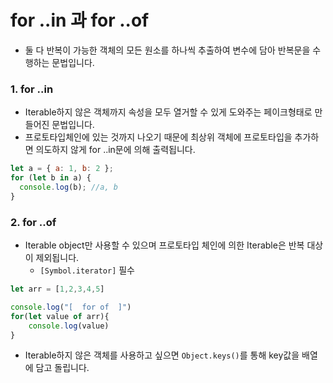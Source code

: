# for ..in 과 for ..of

- 둘 다 반복이 가능한 객체의 모든 원소를 하나씩 추출하여 변수에 담아 반복문을 수행하는 문법입니다.



### 1. for ..in

- Iterable하지 않은 객체까지 속성을 모두 열거할 수 있게 도와주는 페이크형태로 만들어진 문법입니다.
- 프로토타입체인에 있는 것까지 나오기 때문에 최상위 객체에 프로토타입을 추가하면 의도하지 않게 for ..in문에 의해 출력됩니다.

```javascript
let a = { a: 1, b: 2 };
for (let b in a) {
  console.log(b); //a, b
}
```





### 2. for ..of

- Iterable object만 사용할 수 있으며 프로토타입 체인에 의한 Iterable은 반복 대상이 제외됩니다.
  - `[Symbol.iterator]` 필수

```javascript
let arr = [1,2,3,4,5]

console.log("[  for of  ]")
for(let value of arr){
    console.log(value)
}
```

- Iterable하지 않은 객체를 사용하고 싶으면 `Object.keys()`를 통해 key값을 배열에 담고 돌립니다.

